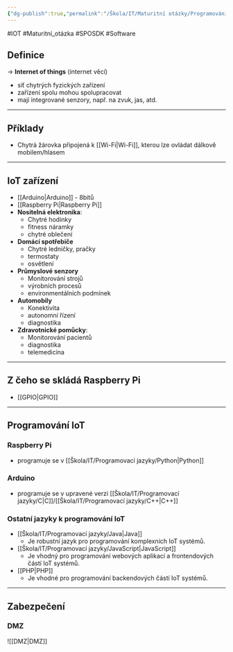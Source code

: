 ```yaml
---
{"dg-publish":true,"permalink":"/Škola/IT/Maturitní otázky/Programování/IoT (programování, bezpečnost a jednotlivé části IoT)/","created":"2023-12-19T09:11:24.192+01:00","updated":"2024-03-18T20:16:05.694+01:00"}
---
```


#IOT #Maturitní_otázka #SPOSDK #Software 
## Definice
-> **Internet of things** (internet věcí)
- síť chytrých fyzických zařízení
- zařízení spolu mohou spolupracovat
- mají integrované senzory, např. na zvuk, jas, atd.

___
## Příklady
- Chytrá žárovka připojená k [[Wi-Fi\|Wi-Fi]], kterou lze ovládat dálkově mobilem/hlasem

___
## IoT zařízení
- [[Arduino\|Arduino]] - 8bitů
- [[Raspberry Pi\|Raspberry Pi]]
- **Nositelná elektronika**: 
	- Chytré hodinky 
	- fitness náramky 
	- chytré oblečení
- **Domácí spotřebiče** 
	- Chytré ledničky, pračky 
	- termostaty 
	- osvětlení
- **Průmyslové senzory**
	- Monitorování strojů 
	- výrobních procesů 
	- environmentálních podmínek
- **Automobily** 
	- Konektivita 
	- autonomní řízení 
	- diagnostika
- **Zdravotnické pomůcky**: 
	- Monitorování pacientů
	- diagnostika
	- telemedicína

___
## Z čeho se skládá Raspberry Pi
- [[GPIO\|GPIO]]

___
## Programování IoT
### Raspberry Pi
- programuje se v [[Škola/IT/Programovací jazyky/Python\|Python]]
### Arduino
- programuje se v upravené verzi [[Škola/IT/Programovací jazyky/C\|C]]/[[Škola/IT/Programovací jazyky/C++\|C++]]
### Ostatní jazyky k programování IoT
- [[Škola/IT/Programovací jazyky/Java\|Java]]
	- Je robustní jazyk pro programování komplexních IoT systémů.
- [[Škola/IT/Programovací jazyky/JavaScript\|JavaScript]]
	- Je vhodný pro programování webových aplikací a frontendových částí IoT systémů.
- [[PHP\|PHP]]
	- Je vhodné pro programování backendových částí IoT systémů.
___
## Zabezpečení
### DMZ
![[DMZ\|DMZ]]